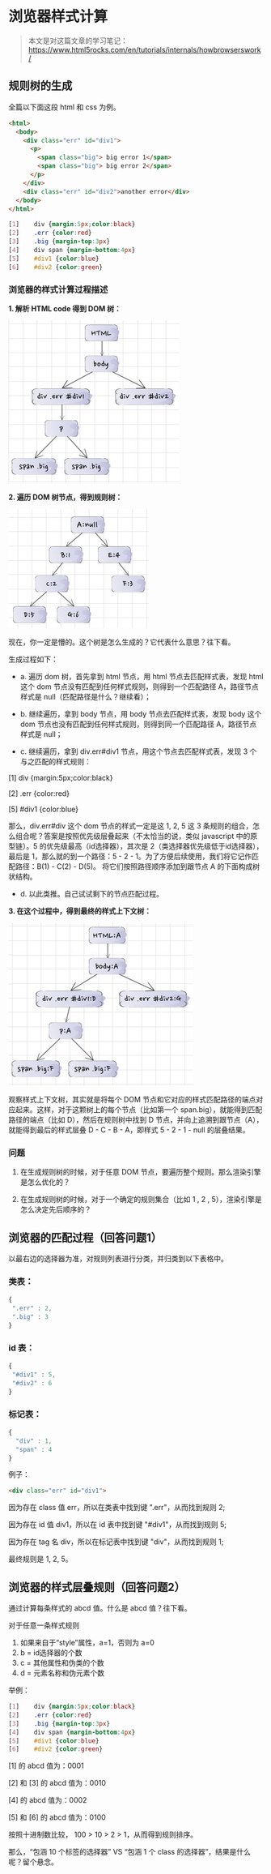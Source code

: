 # 浏览器样式计算

> 本文是对这篇文章的学习笔记：https://www.html5rocks.com/en/tutorials/internals/howbrowserswork/

## 规则树的生成

全篇以下面这段 html 和 css 为例。

``` html
<html>
  <body>
    <div class="err" id="div1">
      <p>
        <span class="big"> big error 1</span>
        <span class="big"> big error 2</span>
      </p>
    </div>
    <div class="err" id="div2">another error</div>
  </body>
</html>
```

``` css
[1]    div {margin:5px;color:black}
[2]    .err {color:red}
[3]    .big {margin-top:3px}
[4]    div span {margin-bottom:4px}
[5]    #div1 {color:blue}
[6]    #div2 {color:green}
```

### 浏览器的样式计算过程描述

**1. 解析 HTML code 得到 DOM 树：**

  ![](./dom.jpg)

**2. 遍历 DOM 树节点，得到规则树：**

  ![](./rule.jpg)

现在，你一定是懵的。这个树是怎么生成的？它代表什么意思？往下看。

生成过程如下：

  - a. 遍历 dom 树，首先拿到 html 节点，用 html 节点去匹配样式表，发现 html 这个 dom 节点没有匹配到任何样式规则，则得到一个匹配路径 A，路径节点样式是 null（匹配路径是什么？继续看）；

  - b. 继续遍历，拿到 body 节点，用 body 节点去匹配样式表，发现 body 这个 dom 节点也没有匹配到任何样式规则，则得到同一个匹配路径 A，路径节点样式是 null；

  - c. 继续遍历，拿到 div.err#div1 节点，用这个节点去匹配样式表，发现 3 个与之匹配的样式规则：

  [1]    div {margin:5px;color:black}

  [2]    .err {color:red}

  [5]    #div1 {color:blue}

  那么，div.err#div 这个 dom 节点的样式一定是这 1, 2, 5 这 3 条规则的组合，怎么组合呢？答案是按照优先级层叠起来（不太恰当的说，类似 javascript 中的原型链）。5 的优先级最高（id选择器），其次是 2（类选择器优先级低于id选择器），最后是 1，那么就的到一个路径：5 - 2 - 1。为了方便后续使用，我们将它记作匹配路径：B(1) - C(2) - D(5)。 将它们按照路径顺序添加到跟节点 A 的下面构成树状结构。

  - d. 以此类推。自己试试剩下的节点匹配过程。

**3. 在这个过程中，得到最终的样式上下文树：**

  ![](./context.jpg)

  观察样式上下文树，其实就是将每个 DOM 节点和它对应的样式匹配路径的端点对应起来。这样，对于这颗树上的每个节点（比如第一个 span.big），就能得到匹配路径的端点（比如 D），然后在规则树中找到 D 节点，并向上追溯到跟节点（A），就能得到最后的样式层叠 D - C - B - A，即样式 5 - 2 - 1 - null 的层叠结果。


### 问题

1. 在生成规则树的时候，对于任意 DOM 节点，要遍历整个规则。那么渲染引擎是怎么优化的？

2. 在生成规则树的时候，对于一个确定的规则集合（比如 1 , 2 , 5），渲染引擎是怎么决定先后顺序的？

## 浏览器的匹配过程（回答问题1）

以最右边的选择器为准，对规则列表进行分类，并归类到以下表格中。

### 类表：
``` javascript
{
 ".err" : 2, 
 ".big" : 3
}
```

### id 表：
``` javascript
{
 "#div1" : 5,
 "#div2" : 6
}
```

### 标记表：
``` javascript
{
  "div" : 1,
  "span" : 4
}
```

例子：

``` html
<div class="err" id="div1">
```

因为存在 class 值 err，所以在类表中找到键 ".err"，从而找到规则 2;

因为存在 id 值 div1，所以在 id 表中找到键 "#div1"，从而找到规则 5;

因为存在 tag 名 div，所以在标记表中找到键 "div"，从而找到规则 1;

最终规则是 1, 2, 5。


## 浏览器的样式层叠规则（回答问题2）

通过计算每条样式的 abcd 值。什么是 abcd 值？往下看。

对于任意一条样式规则

1. 如果来自于“style”属性，a=1，否则为 a=0
2. b = id选择器的个数
3. c = 其他属性和伪类的个数
4. d = 元素名称和伪元素个数

举例：

``` css
[1]    div {margin:5px;color:black}
[2]    .err {color:red}
[3]    .big {margin-top:3px}
[4]    div span {margin-bottom:4px}
[5]    #div1 {color:blue}
[6]    #div2 {color:green}
```

 [1] 的 abcd 值为：0001
 
 [2] 和 [3] 的 abcd 值为：0010

 [4] 的 abcd 值为：0002

 [5] 和 [6] 的 abcd 值为：0100

按照十进制数比较， 100 > 10 > 2 > 1，从而得到规则排序。

那么，“包涵 10 个标签的选择器” VS “包涵 1 个 class 的选择器”，结果是什么呢？留个悬念。



